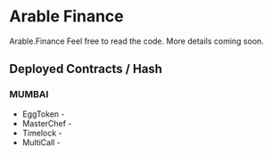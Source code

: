 # Arable Finance

Arable.Finance Feel free to read the code. More details coming soon.

## Deployed Contracts / Hash

### MUMBAI

- EggToken - 
- MasterChef - 
- Timelock - 
- MultiCall - 
